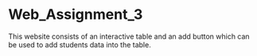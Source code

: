 # Web_Assignment_3
This website consists of an interactive table and an add button which can be used to add students data into the table.
